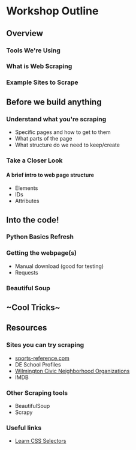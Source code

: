 # Workshop Outline

## Overview

### Tools We're Using

### What is Web Scraping

### Example Sites to Scrape

## Before we build anything

### Understand what you're scraping

- Specific pages and how to get to them
- What parts of the page
- What structure do we need to keep/create

### Take a Closer Look

#### A brief intro to web page structure

- Elements
- IDs
- Attributes

## Into the code!

### Python Basics Refresh

### Getting the webpage(s)

- Manual download (good for testing)
- Requests

### Beautiful Soup

## ~Cool Tricks~

## Resources

### Sites you can try scraping

- [sports-reference.com](https://www.sports-reference.com/)
- DE School Profiles
- [Wilmington Civic Neighborhood Organizations](https://www.wilmingtonde.gov/government/city-offices/constituent-services/civic-and-neighborhood-organizations)
- IMDB

### Other Scraping tools

- BeautifulSoup
- Scrapy

### Useful links

- [Learn CSS Selectors](findone)
